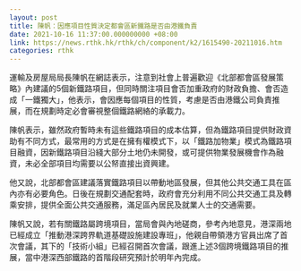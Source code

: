 ```yaml
---
layout: post
title: 陳帆：因應項目性質決定都會區新鐵路是否由港鐵負責
date: 2021-10-16 11:37:00.000000000 +08:00
link: https://news.rthk.hk/rthk/ch/component/k2/1615490-20211016.htm
categories: rthk
---
```


運輸及房屋局局長陳帆在網誌表示，注意到社會上普遍歡迎《北部都會區發展策略》內建議的5個新鐵路項目，但同時關注項目會否加重政府的財政負擔、會否造成「一鐵獨大」，他表示，會因應每個項目的性質，考慮是否由港鐵公司負責推展，而在規劃時定必會審視整個鐵路網絡的承載力。

陳帆表示，雖然政府暫時未有這些鐵路項目的成本估算，但為鐵路項目提供財政資助有不同方式，最常用的方式是在擁有權模式下，以「鐵路加物業」模式為鐵路項目融資，因新鐵路項目沿綫大部分土地仍未開發，或可提供物業發展機會作為融資，未必全部項目均需要以公帑直接出資興建。

他又說，北部都會區建議落實鐵路項目以帶動地區發展，但其他公共交通工具在區內亦有必要角色。日後在規劃交通配套時，政府會充分利用不同公共交通工具及轉乘安排，提供全面公共交通服務，滿足區內居民及就業人士的交通需要。

陳帆又說，若有關鐵路屬跨境項目，當局會與內地磋商，參考內地意見，港深兩地已經成立「推動港深跨界軌道基礎設施建設專班」，他親自帶領港方官員出席了首次會議，其下的「技術小組」已經召開首次會議，跟進上述3個跨境鐵路項目的推展，當中港深西部鐵路的首階段研究預計於明年內完成。
